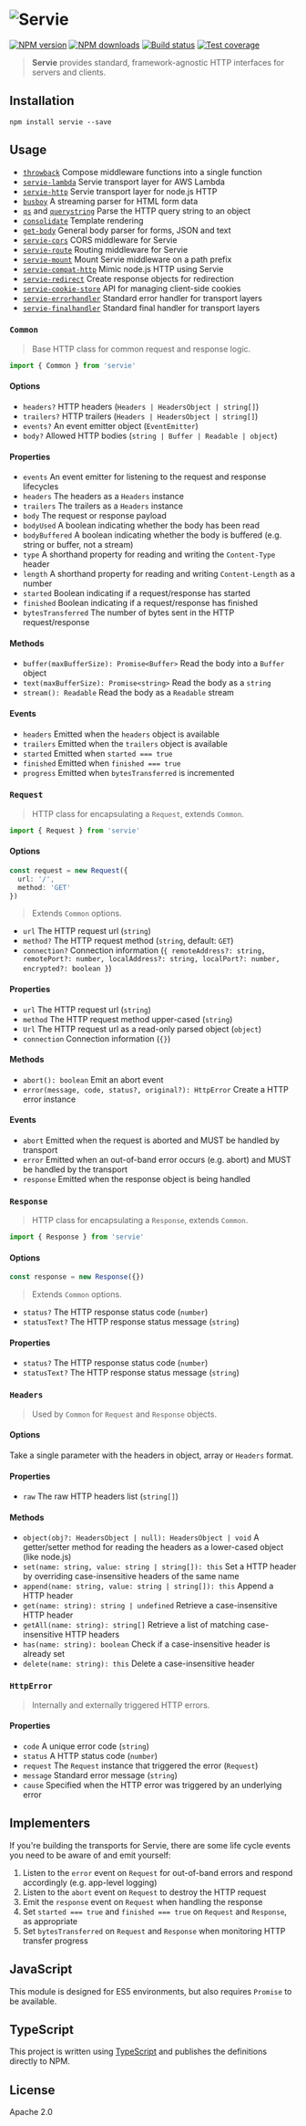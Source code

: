 # ![Servie](https://cdn.rawgit.com/blakeembrey/node-servie/master/logo.svg)

[![NPM version][npm-image]][npm-url]
[![NPM downloads][downloads-image]][downloads-url]
[![Build status][travis-image]][travis-url]
[![Test coverage][coveralls-image]][coveralls-url]

> **Servie** provides standard, framework-agnostic HTTP interfaces for servers and clients.

## Installation

```
npm install servie --save
```

## Usage

* [`throwback`](https://github.com/blakeembrey/throwback) Compose middleware functions into a single function
* [`servie-lambda`](https://github.com/blakeembrey/node-servie-lambda) Servie transport layer for AWS Lambda
* [`servie-http`](https://github.com/blakeembrey/node-servie-http) Servie transport layer for node.js HTTP
* [`busboy`](https://www.npmjs.com/package/busboy) A streaming parser for HTML form data
* [`qs`](https://github.com/ljharb/qs) and [`querystring`](https://nodejs.org/api/querystring.html) Parse the HTTP query string to an object
* [`consolidate`](https://github.com/tj/consolidate.js) Template rendering
* [`get-body`](https://github.com/blakeembrey/node-get-body) General body parser for forms, JSON and text
* [`servie-cors`](https://github.com/blakeembrey/node-servie-cors) CORS middleware for Servie
* [`servie-route`](https://github.com/blakeembrey/node-servie-route) Routing middleware for Servie
* [`servie-mount`](https://github.com/blakeembrey/node-servie-mount) Mount Servie middleware on a path prefix
* [`servie-compat-http`](https://github.com/blakeembrey/node-servie-compat-http) Mimic node.js HTTP using Servie
* [`servie-redirect`](https://github.com/blakeembrey/node-servie-redirect) Create response objects for redirection
* [`servie-cookie-store`](https://github.com/blakeembrey/node-servie-cookie-store) API for managing client-side cookies
* [`servie-errorhandler`](https://github.com/blakeembrey/node-servie-errorhandler) Standard error handler for transport layers
* [`servie-finalhandler`](https://github.com/blakeembrey/node-servie-finalhandler) Standard final handler for transport layers

### `Common`

> Base HTTP class for common request and response logic.

```ts
import { Common } from 'servie'
```

#### Options

* `headers?` HTTP headers (`Headers | HeadersObject | string[]`)
* `trailers?` HTTP trailers (`Headers | HeadersObject | string[]`)
* `events?` An event emitter object (`EventEmitter`)
* `body?` Allowed HTTP bodies (`string | Buffer | Readable | object`)

#### Properties

* `events` An event emitter for listening to the request and response lifecycles
* `headers` The headers as a `Headers` instance
* `trailers` The trailers as a `Headers` instance
* `body` The request or response payload
* `bodyUsed` A boolean indicating whether the body has been read
* `bodyBuffered` A boolean indicating whether the body is buffered (e.g. string or buffer, not a stream)
* `type` A shorthand property for reading and writing the `Content-Type` header
* `length` A shorthand property for reading and writing `Content-Length` as a number
* `started` Boolean indicating if a request/response has started
* `finished` Boolean indicating if a request/response has finished
* `bytesTransferred` The number of bytes sent in the HTTP request/response

#### Methods

* `buffer(maxBufferSize): Promise<Buffer>` Read the body into a `Buffer` object
* `text(maxBufferSize): Promise<string>` Read the body as a `string`
* `stream(): Readable` Read the body as a `Readable` stream

#### Events

* `headers` Emitted when the `headers` object is available
* `trailers` Emitted when the `trailers` object is available
* `started` Emitted when `started === true`
* `finished` Emitted when `finished === true`
* `progress` Emitted when `bytesTransferred` is incremented

### `Request`

> HTTP class for encapsulating a `Request`, extends `Common`.

```ts
import { Request } from 'servie'
```

#### Options

```ts
const request = new Request({
  url: '/',
  method: 'GET'
})
```

> Extends `Common` options.

* `url` The HTTP request url (`string`)
* `method?` The HTTP request method (`string`, default: `GET`)
* `connection?` Connection information (`{ remoteAddress?: string, remotePort?: number, localAddress?: string, localPort?: number, encrypted?: boolean }`)

#### Properties

* `url` The HTTP request url (`string`)
* `method` The HTTP request method upper-cased (`string`)
* `Url` The HTTP request url as a read-only parsed object (`object`)
* `connection` Connection information (`{}`)

#### Methods

* `abort(): boolean` Emit an abort event
* `error(message, code, status?, original?): HttpError` Create a HTTP error instance

#### Events

* `abort` Emitted when the request is aborted and MUST be handled by transport
* `error` Emitted when an out-of-band error occurs (e.g. abort) and MUST be handled by the transport
* `response` Emitted when the response object is being handled

### `Response`

> HTTP class for encapsulating a `Response`, extends `Common`.

```ts
import { Response } from 'servie'
```

#### Options

```ts
const response = new Response({})
```

> Extends `Common` options.

* `status?` The HTTP response status code (`number`)
* `statusText?` The HTTP response status message (`string`)

#### Properties

* `status?` The HTTP response status code (`number`)
* `statusText?` The HTTP response status message (`string`)

### `Headers`

> Used by `Common` for `Request` and `Response` objects.

#### Options

Take a single parameter with the headers in object, array or `Headers` format.

#### Properties

* `raw` The raw HTTP headers list (`string[]`)

#### Methods

* `object(obj?: HeadersObject | null): HeadersObject | void` A getter/setter method for reading the headers as a lower-cased object (like node.js)
* `set(name: string, value: string | string[]): this` Set a HTTP header by overriding case-insensitive headers of the same name
* `append(name: string, value: string | string[]): this` Append a HTTP header
* `get(name: string): string | undefined` Retrieve a case-insensitive HTTP header
* `getAll(name: string): string[]` Retrieve a list of matching case-insensitive HTTP headers
* `has(name: string): boolean` Check if a case-insensitive header is already set
* `delete(name: string): this` Delete a case-insensitive header

### `HttpError`

> Internally and externally triggered HTTP errors.

#### Properties

* `code` A unique error code (`string`)
* `status` A HTTP status code (`number`)
* `request` The `Request` instance that triggered the error (`Request`)
* `message` Standard error message (`string`)
* `cause` Specified when the HTTP error was triggered by an underlying error

## Implementers

If you're building the transports for Servie, there are some life cycle events you need to be aware of and emit yourself:

1. Listen to the `error` event on `Request` for out-of-band errors and respond accordingly (e.g. app-level logging)
2. Listen to the `abort` event on `Request` to destroy the HTTP request
3. Emit the `response` event on `Request` when handling the response
4. Set `started === true` and `finished === true` on `Request` and `Response`, as appropriate
5. Set `bytesTransferred` on `Request` and `Response` when monitoring HTTP transfer progress

## JavaScript

This module is designed for ES5 environments, but also requires `Promise` to be available.

## TypeScript

This project is written using [TypeScript](https://github.com/Microsoft/TypeScript) and publishes the definitions directly to NPM.

## License

Apache 2.0

[npm-image]: https://img.shields.io/npm/v/servie.svg?style=flat
[npm-url]: https://npmjs.org/package/servie
[downloads-image]: https://img.shields.io/npm/dm/servie.svg?style=flat
[downloads-url]: https://npmjs.org/package/servie
[travis-image]: https://img.shields.io/travis/blakeembrey/node-servie.svg?style=flat
[travis-url]: https://travis-ci.org/blakeembrey/node-servie
[coveralls-image]: https://img.shields.io/coveralls/blakeembrey/node-servie.svg?style=flat
[coveralls-url]: https://coveralls.io/r/blakeembrey/node-servie?branch=master
